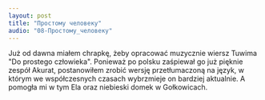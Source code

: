 ```yaml
---
layout: post
title: "Простому человеку"
audio: "08-Простому_человеку"
---
```


Już od dawna miałem chrapkę, żeby opracować muzycznie wiersz Tuwima "Do prostego człowieka".
Ponieważ po polsku zaśpiewał go już pięknie zespół Akurat, postanowiłem zrobić wersję przetłumaczoną na język, w którym we współczesnych czasach wybrzmieje on bardziej aktualnie.
A pomogła mi w tym Ela oraz niebieski domek w Gołkowicach.
